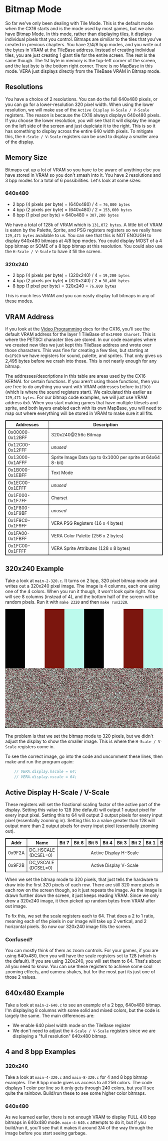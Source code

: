 # Bitmap Mode
So far we've only been dealing with Tile Mode. This is the default mode when the CX16 starts and is the mode used by most games, but we also have Bitmap Mode. In this mode, rather than displaying tiles, it displays individual pixels that you control. Bitmaps are similiar to the tiles that you've created in previous chapters. You have 2/4/8 bpp modes, and you write out the bytes in VRAM at the TileBase address. Instead of creating individual tiles, you are just creating 1 giant tile for the entire screen. The rest is the same though. The 1st byte in memory is the top-left corner of the screen, and the last byte is the bottom right corner. There is no MapBase in this mode. VERA just displays directly from the TileBase VRAM in Bitmap mode.

## Resolutions
You have a choice of 2 resolutions. You can do the full 640x480 pixels, or you can go for a lower-resolution 320 pixel width. When using the lower resolution, we will make use of the `Active Display H-Scale / V-Scale` registers. The reason is because the CX16 always displays 640x480 pixels. If you choose the lower resolution, you will see that it will display the image on the left side of the screen and just duplciate it to the right. This is so it has something to display across the entire 640 width pixels. To mitigate this, the `H-Scale / V-Scale` registers can be used to display a smaller area of the display.

## Memory Size
Bitmaps eat up a lot of VRAM so you have to be aware of anything else you have stored in VRAM so you don't smash into it. You have 2 resolutions and 3 bpp modes for a total of 6 possibilities. Let's look at some sizes:

### 640x480
- 2 bpp (4 pixels per byte) = (640x480) / 4 = `76,800 bytes`
- 4 bpp (2 pixels per byte) = (640x480) / 2 = `153,600 bytes`
- 8 bpp (1 pixel per byte) = 640x480 = `307,200 bytes`

We have a total of 128k of VRAM which is `131,072 bytes`. A little bit of VRAM is eaten by the Palette, Sprite, and PSG registers registers so we really have `129,471 bytes` available to us. You can see that this is NOT ENOUGH to display 640x480 bitmaps at 4/8 bpp modes. You could display MOST of a 4 bpp bitmap or SOME of a 8 bpp bitmap at this resolution. You could also use the `H-Scale / V-Scale` to have it fill the screen.

### 320x240
- 2 bpp (4 pixels per byte) = (320x240) / 4 = `19,200 bytes`
- 4 bpp (2 pixels per byte) = (320x240) / 2 = `38,400 bytes`
- 8 bpp (1 pixel per byte) = 320x240 = `76,800 bytes`

This is much less VRAM and you can easily display full bitmaps in any of these modes.

## VRAM Address
If you look at the [Video Programming](https://github.com/X16Community/x16-docs/blob/master/X16%20Reference%20-%2008%20-%20Video%20Programming.md) docs for the CX16, you'll see the default VRAM address for the layer 1 TileBase of `0x1F000 Charset`. This is where the PETSCI character tiles are stored. In our code examples where we created new tiles we just kept this TileBase address and wrote over those characters. This was fine for creating a few tiles, but starting at `0x1F9C0` we have registers for sound, palette, and sprites. That only gives us 2,495 bytes before we crash into those. This is not nearly enough for any bitmap. 

The addresses/descriptions in this table are areas used by the CX16 KERNAL for certain functions. If you aren't using those functions, then you are free to do anything you want with VRAM addresses before `0x1F9C0` (which is where the sound registers start). We calculated this earlier as `129,471 bytes`. For our bitmap code examples, we will just use VRAM address `0x0`. When you start making games that have multiple tilesets and sprite, and both layers enabled each with its own MapBase, you will need to map out where everything will be stored in VRAM to make sure it all fits.

| Addresses     | Description                                               |
|---------------|-----------------------------------------------------------|
| 0x00000-0x12BFF | 320x240@256c Bitmap                                       |
| 0x12C00-0x12FFF | *unused*                                                  |
| 0x13000-0x1AFFF | Sprite Image Data (up to 0x1000 per sprite at 64x64 8-bit) |
| 0x1B000-0x1EBFF | Text Mode                                                 |
| 0x1EC00-0x1EFFF | *unused*                                                  |
| 0x1F000-0x1F7FF | Charset                                                   |
| 0x1F800-0x1F9BF | *unused*                                                  |
| 0x1F9C0-0x1F9FF | VERA PSG Registers (16 x 4 bytes)                         |
| 0x1FA00-0x1FBFF | VERA Color Palette (256 x 2 bytes)                        |
| 0x1FC00-0x1FFFF | VERA Sprite Attributes (128 x 8 bytes)                    |

## 320x240 Example
Take a look at `main-2-320.c`. It turns on 2 bpp, 320 pixel bitmap mode and writes out a 320x240 pixel image. The image is 4 columns, each one using one of the 4 colors. When you run it though, it won't look quite right. You will see 8 columns (instead of 4), and the bottom half of the screen will be random pixels. Run it with `make 2320` and then `make run2320`.

![320 pixel half image](320-half-image.jpg)

The problem is that we set the bitmap mode to 320 pixels, but we didn't adjust the display to show the smaller image. This is where the `H-Scale / V-Scale` registers come in.

To see the correct image, go into the code and uncomment these lines, then make and run the program again:
```C
    // VERA.display.hscale = 64;
    // VERA.display.vscale = 64;
```

## Active Display H-Scale / V-Scale
These registers will set the fractional scaling factor of the active part of the display. Setting this value to 128 (the default) will output 1 output pixel for every input pixel. Setting this to 64 will output 2 output pixels for every input pixel (essentially zooming in). Setting this to a value greater than 128 will output more than 2 output pixels for every input pixel (essentially zooming out).

<table>
	<tbody>
    <tr>
		<th>Addr</th>
		<th>Name</th>
		<th>Bit&nbsp;7</th>
		<th>Bit&nbsp;6</th>
		<th>Bit&nbsp;5 </th>
		<th>Bit&nbsp;4</th>
		<th>Bit&nbsp;3 </th>
		<th>Bit&nbsp;2</th>
		<th>Bit&nbsp;1 </th>
		<th>Bit&nbsp;0</th>
	</tr>
	<tr>
		<td>0x9F2A</td>
		<td>DC_HSCALE (DCSEL=0)</td>
		<td colspan="8" align="center">Active Display H-Scale</td>
	</tr>
	<tr>
		<td>0x9F2B</td>
		<td>DC_VSCALE (DCSEL=0)</td>
		<td colspan="8" align="center">Active Display V-Scale</td>
	</tr>
</tbody></table>

When we set the bitmap mode to 320 pixels, that just tells the hardware to draw into the first 320 pixels of each row. There are still 320 more pixels in each row on the screen though, so it just repeats the image. As the image is drawn further down the screen, it just keeps reading VRAM. Since we only drew a 320x240 image, it then picked up random bytes from VRAM after out image.

To fix this, we set the scale registers each to 64. That does a 2 to 1 ratio, meaning each of the pixels in our image will take up 2 vertical, and 2 horizontal pixels. So now our 320x240 image fills the screen.

### Confused?
You can mostly think of them as zoom controls. For your games, if you are using 640x480, then you will have the scale registers set to 128 (which is the default). If you are using 320x240, you will set them to 64. That's about all you need to know. You can use these registers to achieve some cool zooming effects, and camera shakes, but for the most part its just one of those 2 values.

## 640x480 Example
Take a look at `main-2-640.c` to see an example of a 2 bpp, 640x480 bitmap. I'm displaying 8 columns with some solid and mixed colors, but the code is largely the same. The main differences are:
- We enable 640 pixel width mode on the TileBase register
- We don't need to adjust the `H-Scale / V-Scale` registers since we are displaying a "full resolution" 640x480 bitmap.

## 4 and 8 bpp Examples
### 320x240
Take a look at `main-4-320.c` and `main-8-320.c` for 4 and 8 bpp bitmap examples. The 8 bpp mode gives us access to all 256 colors. The code displays 1 color per line so it only gets through 240 colors, but you'll see quite the rainbow. Build/run these to see some higher color bitmaps.

### 640x480
As we learned earlier, there is not enough VRAM to display FULL 4/8 bpp bitmaps in 640x480 mode. `main-4-640.c` attempts to do it, but if you build/run it, you'll see that it makes it around 3/4 of the way through the image before you start seeing garbage.

<style>
table, th, td {
  border: 1px solid;
}
</style>